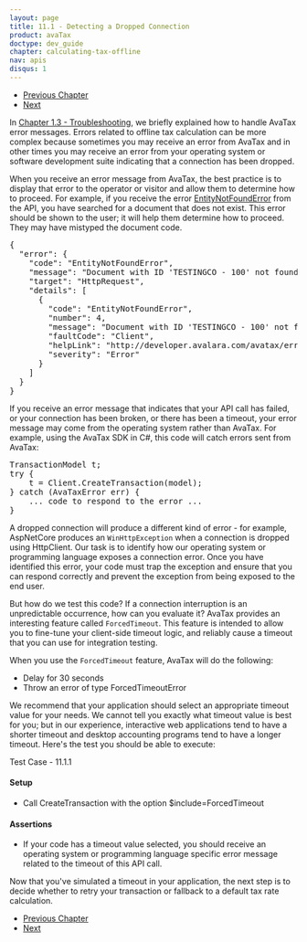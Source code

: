 ```yaml
---
layout: page
title: 11.1 - Detecting a Dropped Connection
product: avaTax
doctype: dev_guide
chapter: calculating-tax-offline
nav: apis
disqus: 1
---
```


<ul class="pager">
  <li class="previous"><a href="/avatax/dev-guide/calculating-tax-offline/"><i class="glyphicon glyphicon-chevron-left"></i>Previous Chapter</a></li>
  <li class="next"><a href="/avatax/dev-guide/calculating-tax-offline/retry-or-fallback/">Next<i class="glyphicon glyphicon-chevron-right"></i></a></li>
</ul>

In <a class="dev-guide-link" href="/avatax/dev-guide/getting-started-with-avatax/troubleshooting/">Chapter 1.3 - Troubleshooting</a>, we briefly explained how to handle AvaTax error messages.  Errors related to offline tax calculation can be more complex because sometimes you may receive an error from AvaTax and in other times you may receive an error from your operating system or software development suite indicating that a connection has been dropped.

When you receive an error message from AvaTax, the best practice is to display that error to the operator or visitor and allow them to determine how to proceed.  For example, if you receive the error <a class="dev-guide-link" href="/avatax/errors/EntityNotFoundError/">EntityNotFoundError</a> from the API, you have searched for a document that does not exist.  This error should be shown to the user; it will help them determine how to proceed.  They may have mistyped the document code.
<pre>
{
  "error": {
    "code": "EntityNotFoundError",
    "message": "Document with ID 'TESTINGCO - 100' not found.",
    "target": "HttpRequest",
    "details": [
      {
        "code": "EntityNotFoundError",
        "number": 4,
        "message": "Document with ID 'TESTINGCO - 100' not found.",
        "faultCode": "Client",
        "helpLink": "http://developer.avalara.com/avatax/errors/EntityNotFoundError",
        "severity": "Error"
      }
    ]
  }
}
</pre>

If you receive an error message that indicates that your API call has failed, or your connection has been broken, or there has been a timeout, your error message may come from the operating system rather than AvaTax.  For example, using the AvaTax SDK in C#, this code will catch errors sent from AvaTax:
<pre>
TransactionModel t;
try {
    t = Client.CreateTransaction(model);
} catch (AvaTaxError err) {
    ... code to respond to the error ...
}
</pre>

A dropped connection will produce a different kind of error - for example, AspNetCore produces an <code>WinHttpException</code> when a connection is dropped using HttpClient.  Our task is to identify how our operating system or programming language exposes a connection error.  Once you have identified this error, your code must trap the exception and ensure that you can respond correctly and prevent the exception from being exposed to the end user.

But how do we test this code?  If a connection interruption is an unpredictable occurrence, how can you evaluate it?  AvaTax provides an interesting feature called <code>ForcedTimeout</code>.  This feature is intended to allow you to fine-tune your client-side timeout logic, and reliably cause a timeout that you can use for integration testing.

When you use the <code>ForcedTimeout</code> feature, AvaTax will do the following:
<ul class="dev-guide-list">
    <li>Delay for 30 seconds</li>
    <li>Throw an error of type ForcedTimeoutError</li>
</ul>

We recommend that your application should select an appropriate timeout value for your needs.  We cannot tell you exactly what timeout value is best for you; but in our experience, interactive web applications tend to have a shorter timeout and desktop accounting programs tend to have a longer timeout.  Here's the test you should be able to execute:
<div class="dev-guide-test" id="test1">
<div class="dev-guide-test-heading">Test Case - 11.1.1 </div>
<div class="dev-guide-test-content">
<h4>Setup</h4>
<ul class="dev-guide-list">
    <li>Call CreateTransaction with the option $include=ForcedTimeout</li>
</ul>

<h4>Assertions</h4>
<ul class="dev-guide-list">
    <li>If your code has a timeout value selected, you should receive an operating system or programming language specific error message related to the timeout of this API call.</li>
</ul>
</div>
</div>

Now that you've simulated a timeout in your application, the next step is to decide whether to retry your transaction or fallback to a default tax rate calculation.

<ul class="pager">
  <li class="previous"><a href="/avatax/dev-guide/calculating-tax-offline/"><i class="glyphicon glyphicon-chevron-left"></i>Previous Chapter</a></li>
  <li class="next"><a href="/avatax/dev-guide/calculating-tax-offline/retry-or-fallback/">Next<i class="glyphicon glyphicon-chevron-right"></i></a></li>
</ul>
